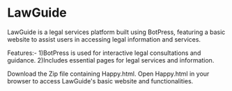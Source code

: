 # LawGuide
LawGuide is a legal services platform built using BotPress, featuring a basic website to assist users in accessing legal information and services.

Features:-
1)BotPress is used for interactive legal consultations and guidance.
2)Includes essential pages for legal services and information.


Download the Zip file containing Happy.html.
Open Happy.html in your browser to access LawGuide's basic website and functionalities.
